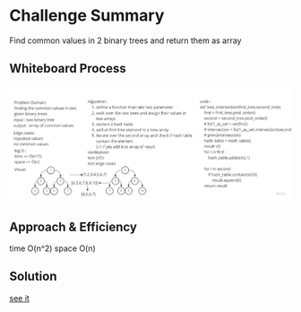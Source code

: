 # Challenge Summary
Find common values in 2 binary trees and return them as array

## Whiteboard Process
![w](ins.jpg)

## Approach & Efficiency
time O(n^2)
space O(n)

## Solution
[see it](tree_intersection/tree_intersection.py)